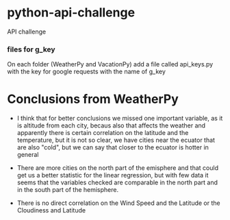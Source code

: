 # python-api-challenge
API challenge


### files for g_key

On each folder (WeatherPy and VacationPy) add a file called api_keys.py with the key for google requests with the name of g_key



# Conclusions from WeatherPy


* I think that for better conclusions we missed one important variable, as it is altitude from each city, becaus also that affects the weather and apparently there is certain correlation on the latitude and the temperature, but it is not so clear, we have cities near the ecuator that are also "cold", but we can say that closer to the ecuator is hotter in general

* There are more cities on the north part of the emisphere and that could get us a better statistic for the linear regression, but with few data it seems that the variables checked are comparable in the north part and in the south part of the hemisphere.

* There is no direct correlation on the Wind Speed and the Latitude or the Cloudiness and Latitude